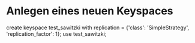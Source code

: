 # Anlegen eines neuen Keyspaces

create keyspace test_sawitzki with replication = {'class': 'SimpleStrategy', 'replication_factor': 1};
use test_sawitzki;
